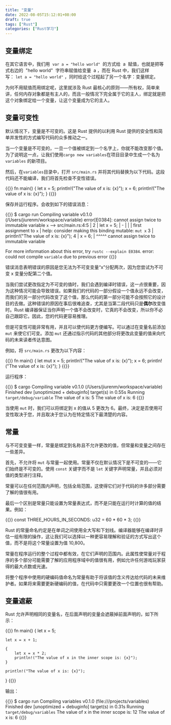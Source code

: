 ```yaml
---
title: "变量"
date: 2022-08-05T15:12:01+08:00
draft: true
tags: ["Rust"]
categories: ["Rust学习"]
---
```


## 变量绑定

在其它语言中，我们用  `var a = "hello world"`  的方式给  a  赋值，也就是把等式右边的  "hello world"  字符串赋值给变量  a ，而在 Rust 中，我们这样写： `let a = "hello world"` ，同时给这个过程起了另一个名字：变量绑定。

为何不用赋值而用绑定呢，这里就涉及 Rust 最核心的原则——所有权，简单来讲，任何内存对象都是有主人的，而且一般情况下完全属于它的主人，绑定就是把这个对象绑定给一个变量，让这个变量成为它的主人。

## 变量可变性

默认情况下，变量是不可变的。这是 Rust 提供的以利用 Rust 提供的安全性和简单并发性的方式编写代码的众多推动之一。

当一个变量是不可变的，一旦一个值被绑定到一个名字上，你就不能改变那个值。为了说明这一点，让我们使用`cargo new variables`在项目目录中生成一个名为 `variables` 的新项目。

然后，在`variables`目录中，打开 `src/main.rs` 并将其代码替换为以下代码。这段代码还不能编译，我们将首先检查不变性错误。

{{<highlight rust>}}
fn main() {
    let x = 5;
    println!("The value of x is: {x}");
    x = 6;
    println!("The value of x is: {x}");
}
{{</highlight>}}

保存并运行程序。会收到如下的错误消息：

{{<highlight shell>}}
$ cargo run
   Compiling variable v0.1.0 (/Users/jiurenm/workspace/variable)
error[E0384]: cannot assign twice to immutable variable `x`
 --> src/main.rs:4:5
  |
2 |     let x = 5;
  |         -
  |         |
  |         first assignment to `x`
  |         help: consider making this binding mutable: `mut x`
3 |     println!("The value of x is: {x}");
4 |     x = 6;
  |     ^^^^^ cannot assign twice to immutable variable

For more information about this error, try `rustc --explain E0384`.
error: could not compile `variable` due to previous error
{{</highlight>}}

错误消息表明错误的原因是您无法为不可变变量“x”分配两次，因为您尝试为不可变 x 变量分配第二个值。

当我们尝试更改指定为不可变的值时，我们会遇到编译时错误，这一点很重要，因为这种情况可能会导致错误。如果我们的代码的一部分假设一个值永远不会改变，而我们的另一部分代码改变了这个值，那么代码的第一部分可能不会按照它的设计目的去做。这种错误的原因在事后很难追查，尤其是当第二段代码只是**偶尔**改变值时。Rust 编译器保证当你声明一个值不会改变时，它真的不会改变，所以你不必自己跟踪它。因此，您的代码更容易推理。

但是可变性可能非常有用，并且可以使代码更方便编写。可以通过在变量名前添加 `mut` 来使它们可变。添加 `mut` 还通过指示代码的其他部分将更改此变量的值来向代码的未来读者传达意图。

例如，将 `src/main.rs` 更改为以下内容：

{{<highlight rust>}}
fn main() {
    let mut x = 5;
    println!("The value of x is: {x}");
    x = 6;
    println!("The value of x is: {x}");
}
{{</highlight>}}

运行程序：

{{<highlight shell>}}
$ cargo
   Compiling variable v0.1.0 (/Users/jiurenm/workspace/variable)
    Finished dev [unoptimized + debuginfo] target(s) in 0.55s
     Running `target/debug/variable`
The value of x is: 5
The value of x is: 6
{{</highlight>}}

当使用 `mut` 时，我们可以将绑定到 x 的值从 5 更改为 6。最终，决定是否使用可变性取决于您，并且取决于您认为在特定情况下最清楚的内容。

## 常量

与不可变变量一样，常量是绑定到名称且不允许更改的值，但常量和变量之间存在一些差异。

首先，不允许将 `mut` 与常量一起使用。常量不仅在默认情况下是不可变的——它们始终是不可变的。使用 `const` 关键字而不是 `let` 关键字声明常量，并且必须对值的类型进行注释。

常量可以在任何范围内声明，包括全局范围，这使得它们对于代码的许多部分需要了解的值很有用。

最后一个区别是常量只能设置为常量表达式，而不是只能在运行时计算的值的结果。例如：

{{<highlight rust>}}
const THREE_HOURS_IN_SECONDS: u32 = 60 * 60 * 3;
{{</highlight>}}

Rust 的常量命名约定是在单词之间使用全大写和下划线。编译器能够在编译时评估一组有限的操作，这让我们可以选择以一种更容易理解和验证的方式写出这个值，而不是将这个常量设置为值 10,800。

常量在程序运行的整个过程中都有效，在它们声明的范围内。此属性使常量对于程序的多个部分可能需要了解的应用程序域中的值很有用，例如允许任何游戏玩家获得的最大点数或光速。

将整个程序中使用的硬编码值命名为常量有助于将该值的含义传达给代码的未来维护者。如果将来需要更新硬编码的值，在代码中只需要更改一个位置也很有帮助。

## 变量遮蔽

Rust 允许声明相同的变量名，在后面声明的变量会遮蔽掉前面声明的，如下所示：

{{<highlight rust>}}
fn main() {
    let x = 5;

    let x = x + 1;

    {
        let x = x * 2;
        println!("The value of x in the inner scope is: {x}");
    }

    println!("The value of x is: {x}");
}
{{</highlight>}}

输出：

{{<highlight shell>}}
$ cargo run
   Compiling variables v0.1.0 (file:///projects/variables)
    Finished dev [unoptimized + debuginfo] target(s) in 0.31s
     Running `target/debug/variables`
The value of x in the inner scope is: 12
The value of x is: 6
{{</highlight>}}
